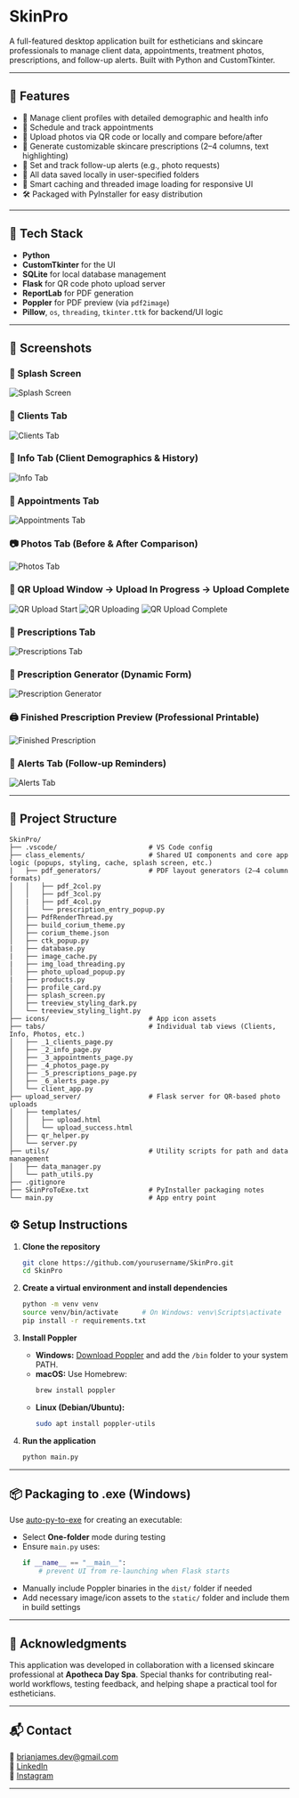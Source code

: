 # SkinPro

A full-featured desktop application built for estheticians and skincare professionals to manage client data, appointments, treatment photos, prescriptions, and follow-up alerts. Built with Python and CustomTkinter.

---

## 🌟 Features

- 📇 Manage client profiles with detailed demographic and health info
- 📆 Schedule and track appointments
- 📸 Upload photos via QR code or locally and compare before/after
- 📝 Generate customizable skincare prescriptions (2–4 columns, text highlighting)
- 🔔 Set and track follow-up alerts (e.g., photo requests)
- 📂 All data saved locally in user-specified folders
- 🧠 Smart caching and threaded image loading for responsive UI
- 🛠️ Packaged with PyInstaller for easy distribution

---

## 🚀 Tech Stack

- **Python**
- **CustomTkinter** for the UI
- **SQLite** for local database management
- **Flask** for QR code photo upload server
- **ReportLab** for PDF generation
- **Poppler** for PDF preview (via `pdf2image`)
- **Pillow**, `os`, `threading`, `tkinter.ttk` for backend/UI logic

---

## 📸 Screenshots

### 🚪 Splash Screen
![Splash Screen](images/splash_screen.jpg)

### 👩 Clients Tab
![Clients Tab](images/client_tab.jpg)

### 📝 Info Tab (Client Demographics & History)
![Info Tab](images/info_tab.jpg)

### 📅 Appointments Tab
![Appointments Tab](images/appt_tab.jpg)

### 📷 Photos Tab (Before & After Comparison)
![Photos Tab](images/photos_tab.jpg)

### 📲 QR Upload Window → Upload In Progress → Upload Complete
![QR Upload Start](images/QR_upload.jpg)
![QR Uploading](images/Upload_Photos.jpeg)
![QR Upload Complete](images/Upload_Complete.jpeg)

### 💊 Prescriptions Tab
![Prescriptions Tab](images/rx_tab.jpg)

### 🧾 Prescription Generator (Dynamic Form)
![Prescription Generator](images/rx_generator.jpg)

### 🖨️ Finished Prescription Preview (Professional Printable)
![Finished Prescription](images/rx_preview.png)

### 🔔 Alerts Tab (Follow-up Reminders)
![Alerts Tab](images/alerts_tab.jpg)

---

## 📁 Project Structure

```
SkinPro/
├── .vscode/                       # VS Code config
├── class_elements/                # Shared UI components and core app logic (popups, styling, cache, splash screen, etc.)
|   ├── pdf_generators/            # PDF layout generators (2–4 column formats)
│   │   ├── pdf_2col.py
│   │   ├── pdf_3col.py
│   |   ├── pdf_4col.py
│   │   └── prescription_entry_popup.py
│   ├── PdfRenderThread.py
│   ├── build_corium_theme.py
│   ├── corium_theme.json
│   ├── ctk_popup.py
|   ├── database.py
|   ├── image_cache.py
|   ├── img_load_threading.py
│   ├── photo_upload_popup.py
|   ├── products.py
│   ├── profile_card.py
│   ├── splash_screen.py
│   ├── treeview_styling_dark.py
│   └── treeview_styling_light.py
├── icons/                         # App icon assets
├── tabs/                          # Individual tab views (Clients, Info, Photos, etc.)
│   ├── _1_clients_page.py
│   ├── _2_info_page.py
│   ├── _3_appointments_page.py
│   ├── _4_photos_page.py
│   ├── _5_prescriptions_page.py
│   ├── _6_alerts_page.py
│   └── client_app.py
├── upload_server/                 # Flask server for QR-based photo uploads
│   ├── templates/
│   │   ├── upload.html
│   │   └── upload_success.html
│   ├── qr_helper.py
│   └── server.py
├── utils/                         # Utility scripts for path and data management
│   ├── data_manager.py
│   └── path_utils.py
├── .gitignore
├── SkinProToExe.txt               # PyInstaller packaging notes
└── main.py                        # App entry point
```

## ⚙️ Setup Instructions

1. **Clone the repository**
   ```bash
   git clone https://github.com/yourusername/SkinPro.git
   cd SkinPro
   ```

2. **Create a virtual environment and install dependencies**
   ```bash
   python -m venv venv
   source venv/bin/activate      # On Windows: venv\Scripts\activate
   pip install -r requirements.txt
   ```

3. **Install Poppler**
   - **Windows:** [Download Poppler](http://blog.alivate.com.au/poppler-windows/) and add the `/bin` folder to your system PATH.
   - **macOS:** Use Homebrew:
     ```bash
     brew install poppler
     ```
   - **Linux (Debian/Ubuntu):**
     ```bash
     sudo apt install poppler-utils
     ```

4. **Run the application**
   ```bash
   python main.py
   ```

---

## 📦 Packaging to .exe (Windows)

Use [auto-py-to-exe](https://github.com/brentvollebregt/auto-py-to-exe) for creating an executable:

- Select **One-folder** mode during testing
- Ensure `main.py` uses:
   ```python
   if __name__ == "__main__":
       # prevent UI from re-launching when Flask starts
   ```
- Manually include Poppler binaries in the `dist/` folder if needed
- Add necessary image/icon assets to the `static/` folder and include them in build settings

---

## 📣 Acknowledgments

This application was developed in collaboration with a licensed skincare professional at **Apotheca Day Spa**. Special thanks for contributing real-world workflows, testing feedback, and helping shape a practical tool for estheticians.

---

## 📬 Contact

📧 [brianjames.dev@gmail.com](mailto:brianjames.dev@gmail.com)  
🔗 [LinkedIn](https://www.linkedin.com/in/brianjames-dev/)  
🎸 [Instagram](https://www.instagram.com/brianallenjames)

---

